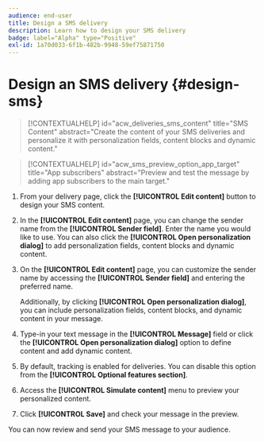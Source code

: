 ```yaml
---
audience: end-user
title: Design a SMS delivery
description: Learn how to design your SMS delivery
badge: label="Alpha" type="Positive"
exl-id: 1a70d033-6f1b-482b-9948-59ef75871750
---
```

# Design an SMS delivery {#design-sms}

>[!CONTEXTUALHELP]
>id="acw_deliveries_sms_content"
>title="SMS Content"
>abstract="Create the content of your SMS deliveries and personalize it with personalization fields, content blocks and dynamic content."

>[!CONTEXTUALHELP]
>id="acw_sms_preview_option_app_target"
>title="App subscribers"
>abstract="Preview and test the message by adding app subscribers to the main target."

1. From your delivery page, click the **[!UICONTROL Edit content]** button to design your SMS content.

1. In the **[!UICONTROL Edit content]** page, you can change the sender name from the **[!UICONTROL Sender field]**. Enter the name you would like to use. You can also click the **[!UICONTROL Open personalization dialog]** to add personalization fields, content blocks and dynamic content.

1. On the **[!UICONTROL Edit content]** page, you can customize the sender name by accessing the **[!UICONTROL Sender field]** and entering the preferred name. 

    Additionally, by clicking **[!UICONTROL Open personalization dialog]**, you can include personalization fields, content blocks, and dynamic content in your message.

1. Type-in your text message in the **[!UICONTROL Message]** field or click the **[!UICONTROL Open personalization dialog]** option to define content and add dynamic content.

1. By default, tracking is enabled for deliveries. You can disable this option from the **[!UICONTROL Optional features section]**.

1. Access the **[!UICONTROL Simulate content]** menu to preview your personalized content.

1. Click **[!UICONTROL Save]** and check your message in the preview. 

You can now review and send your SMS message to your audience.
